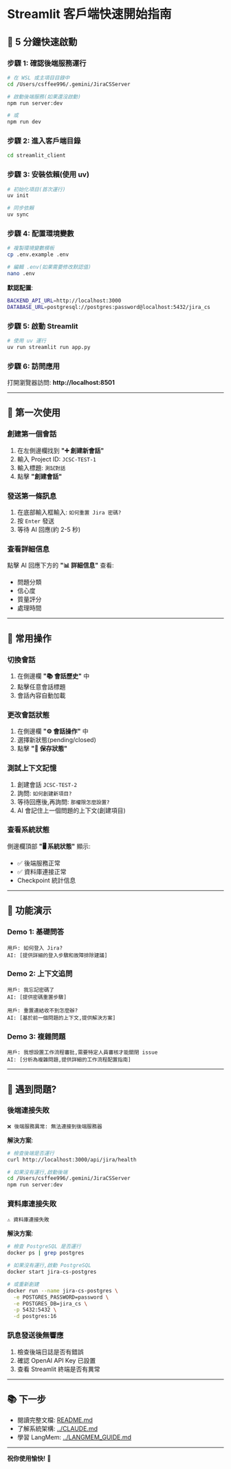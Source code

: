 # Streamlit 客戶端快速開始指南

## 🚀 5 分鐘快速啟動

### 步驟 1: 確認後端服務運行

```bash
# 在 WSL 或主項目目錄中
cd /Users/csffee996/.gemini/JiraCSServer

# 啟動後端服務(如果還沒啟動)
npm run server:dev

# 或
npm run dev
```

### 步驟 2: 進入客戶端目錄

```bash
cd streamlit_client
```

### 步驟 3: 安裝依賴(使用 uv)

```bash
# 初始化項目(首次運行)
uv init

# 同步依賴
uv sync
```

### 步驟 4: 配置環境變數

```bash
# 複製環境變數模板
cp .env.example .env

# 編輯 .env(如果需要修改默認值)
nano .env
```

**默認配置**:
```bash
BACKEND_API_URL=http://localhost:3000
DATABASE_URL=postgresql://postgres:password@localhost:5432/jira_cs
```

### 步驟 5: 啟動 Streamlit

```bash
# 使用 uv 運行
uv run streamlit run app.py
```

### 步驟 6: 訪問應用

打開瀏覽器訪問: **http://localhost:8501**

---

## 📝 第一次使用

### 創建第一個會話

1. 在左側邊欄找到 **"➕ 創建新會話"**
2. 輸入 Project ID: `JCSC-TEST-1`
3. 輸入標題: `測試對話`
4. 點擊 **"創建會話"**

### 發送第一條訊息

1. 在底部輸入框輸入: `如何重置 Jira 密碼?`
2. 按 `Enter` 發送
3. 等待 AI 回應(約 2-5 秒)

### 查看詳細信息

點擊 AI 回應下方的 **"📊 詳細信息"** 查看:
- 問題分類
- 信心度
- 質量評分
- 處理時間

---

## 🔧 常用操作

### 切換會話

1. 在側邊欄 **"📚 會話歷史"** 中
2. 點擊任意會話標題
3. 會話內容自動加載

### 更改會話狀態

1. 在側邊欄 **"⚙️ 會話操作"** 中
2. 選擇新狀態(pending/closed)
3. 點擊 **"💾 保存狀態"**

### 測試上下文記憶

1. 創建會話 `JCSC-TEST-2`
2. 詢問: `如何創建新項目?`
3. 等待回應後,再詢問: `那權限怎麼設置?`
4. AI 會記住上一個問題的上下文(創建項目)

### 查看系統狀態

側邊欄頂部 **"🖥️ 系統狀態"** 顯示:
- ✅ 後端服務正常
- ✅ 資料庫連接正常
- Checkpoint 統計信息

---

## 🎯 功能演示

### Demo 1: 基礎問答

```
用戶: 如何登入 Jira?
AI: [提供詳細的登入步驟和故障排除建議]
```

### Demo 2: 上下文追問

```
用戶: 我忘記密碼了
AI: [提供密碼重置步驟]

用戶: 重置連結收不到怎麼辦?
AI: [基於前一個問題的上下文,提供解決方案]
```

### Demo 3: 複雜問題

```
用戶: 我想設置工作流程審批,需要特定人員審核才能關閉 issue
AI: [分析為複雜問題,提供詳細的工作流程配置指南]
```

---

## 🐛 遇到問題?

### 後端連接失敗

```
❌ 後端服務異常: 無法連接到後端服務器
```

**解決方案**:
```bash
# 檢查後端是否運行
curl http://localhost:3000/api/jira/health

# 如果沒有運行,啟動後端
cd /Users/csffee996/.gemini/JiraCSServer
npm run server:dev
```

### 資料庫連接失敗

```
⚠️ 資料庫連接失敗
```

**解決方案**:
```bash
# 檢查 PostgreSQL 是否運行
docker ps | grep postgres

# 如果沒有運行,啟動 PostgreSQL
docker start jira-cs-postgres

# 或重新創建
docker run --name jira-cs-postgres \
  -e POSTGRES_PASSWORD=password \
  -e POSTGRES_DB=jira_cs \
  -p 5432:5432 \
  -d postgres:16
```

### 訊息發送後無響應

1. 檢查後端日誌是否有錯誤
2. 確認 OpenAI API Key 已設置
3. 查看 Streamlit 終端是否有異常

---

## 📚 下一步

- 閱讀完整文檔: [README.md](README.md)
- 了解系統架構: [../CLAUDE.md](../CLAUDE.md)
- 學習 LangMem: [../LANGMEM_GUIDE.md](../LANGMEM_GUIDE.md)

---

**祝你使用愉快!** 🎉
